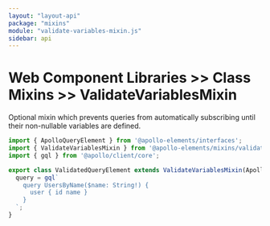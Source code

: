 ```yaml
---
layout: "layout-api"
package: "mixins"
module: "validate-variables-mixin.js"
sidebar: api
---
```


<!-- ----------------------------------------------------------------------------------------
     Welcome! This file includes automatically generated API documentation.
     To edit the docs that appear within, find the original source file under `packages/*`,
     corresponding to the package name and module in this YAML front-matter block.
     Thank you for your interest in Apollo Elements 😁
------------------------------------------------------------------------------------------ -->

# Web Component Libraries >> Class Mixins >> ValidateVariablesMixin

Optional mixin which prevents queries from automatically subscribing until their non-nullable variables are defined.

```js
import { ApolloQueryElement } from '@apollo-elements/interfaces';
import { ValidateVariablesMixin } from '@apollo-elements/mixins/validate-variables-mixin';
import { gql } from '@apollo/client/core';

export class ValidatedQueryElement extends ValidateVariablesMixin(ApolloQueryElement) {
  query = gql`
    query UsersByName($name: String!) {
      user { id name }
    }
  `;
}
```
